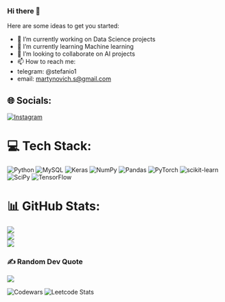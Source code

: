### Hi there 👋
Here are some ideas to get you started:

- 🔭 I’m currently working on Data Science projects
- 🌱 I’m currently learning Machine learning
- 👯 I’m looking to collaborate on AI projects
- 📫 How to reach me:
 - telegram: @stefanio1
 - email: martynovich.s@gmail.com


## 🌐 Socials:
[![Instagram](https://img.shields.io/badge/Instagram-%23E4405F.svg?logo=Instagram&logoColor=white)](https://instagram.com/stepanmartynovich) 

# 💻 Tech Stack:
![Python](https://img.shields.io/badge/python-3670A0?style=for-the-badge&logo=python&logoColor=ffdd54) ![MySQL](https://img.shields.io/badge/mysql-%2300f.svg?style=for-the-badge&logo=mysql&logoColor=white) ![Keras](https://img.shields.io/badge/Keras-%23D00000.svg?style=for-the-badge&logo=Keras&logoColor=white) ![NumPy](https://img.shields.io/badge/numpy-%23013243.svg?style=for-the-badge&logo=numpy&logoColor=white) ![Pandas](https://img.shields.io/badge/pandas-%23150458.svg?style=for-the-badge&logo=pandas&logoColor=white) ![PyTorch](https://img.shields.io/badge/PyTorch-%23EE4C2C.svg?style=for-the-badge&logo=PyTorch&logoColor=white) ![scikit-learn](https://img.shields.io/badge/scikit--learn-%23F7931E.svg?style=for-the-badge&logo=scikit-learn&logoColor=white) ![SciPy](https://img.shields.io/badge/SciPy-%230C55A5.svg?style=for-the-badge&logo=scipy&logoColor=%white) ![TensorFlow](https://img.shields.io/badge/TensorFlow-%23FF6F00.svg?style=for-the-badge&logo=TensorFlow&logoColor=white)
# 📊 GitHub Stats:
![](https://github-readme-stats.vercel.app/api?username=stedjey&theme=dark&hide_border=false&include_all_commits=false&count_private=false)<br/>
![](https://github-readme-streak-stats.herokuapp.com/?user=stedjey&theme=dark&hide_border=false)<br/>
![](https://github-readme-stats.vercel.app/api/top-langs/?username=stedjey&theme=dark&hide_border=false&include_all_commits=false&count_private=false&layout=compact)

### ✍️ Random Dev Quote
![](https://quotes-github-readme.vercel.app/api?type=horizontal&theme=radical)


![Codewars](https://github.r2v.ch/codewars?user=Stedjey)
![Leetcode Stats](https://leetcard.jacoblin.cool/Stedjey)


